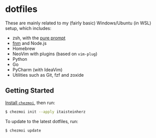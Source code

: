 # dotfiles

These are mainly related to my (fairly basic) Windows/Ubuntu (in WSL) setup, which includes:

- zsh, with the [pure prompt](https://github.com/sindresorhus/pure)
- [fnm](https://github.com/Schniz/fnm) and Node.js
- Homebrew
- NeoVim with plugins (based on `vim-plug`)
- Python
- Go
- PyCharm (with IdeaVim)
- Utilities such as Git, fzf and zoxide


## Getting Started

[Install `chezmoi`](https://www.chezmoi.io/install/), then run:

```bash
$ chezmoi init --apply itaisteinherz
```

To update to the latest dotfiles, run:

```bash
$ chezmoi update
```
